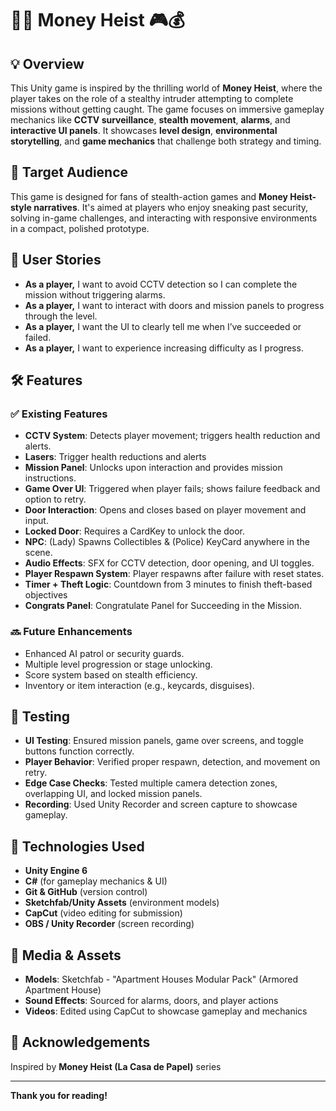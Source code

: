 # 🕵️‍♂️ **Money Heist** 🎮💰

## 💡 Overview  
This Unity game is inspired by the thrilling world of **Money Heist**, where the player takes on the role of a stealthy intruder attempting to complete missions without getting caught. The game focuses on immersive gameplay mechanics like **CCTV surveillance**, **stealth movement**, **alarms**, and **interactive UI panels**. It showcases **level design**, **environmental storytelling**, and **game mechanics** that challenge both strategy and timing.

## 🎯 Target Audience  
This game is designed for fans of stealth-action games and **Money Heist-style narratives**. It's aimed at players who enjoy sneaking past security, solving in-game challenges, and interacting with responsive environments in a compact, polished prototype.

## 👥 User Stories  
- **As a player,** I want to avoid CCTV detection so I can complete the mission without triggering alarms.  
- **As a player,** I want to interact with doors and mission panels to progress through the level.  
- **As a player,** I want the UI to clearly tell me when I’ve succeeded or failed.  
- **As a player,** I want to experience increasing difficulty as I progress.

## 🛠 Features  

### ✅ Existing Features  
- **CCTV System**: Detects player movement; triggers health reduction and alerts.  
- **Lasers**: Trigger health reductions and alerts  
- **Mission Panel**: Unlocks upon interaction and provides mission instructions.  
- **Game Over UI**: Triggered when player fails; shows failure feedback and option to retry.  
- **Door Interaction**: Opens and closes based on player movement and input.  
- **Locked Door**: Requires a CardKey to unlock the door.  
- **NPC**: (Lady) Spawns Collectibles & (Police) KeyCard anywhere in the scene.  
- **Audio Effects**: SFX for CCTV detection, door opening, and UI toggles.  
- **Player Respawn System**: Player respawns after failure with reset states.  
- **Timer + Theft Logic**: Countdown from 3 minutes to finish theft-based objectives  
- **Congrats Panel**: Congratulate Panel for Succeeding in the Mission.

### 🔜 Future Enhancements  
- Enhanced AI patrol or security guards.  
- Multiple level progression or stage unlocking.  
- Score system based on stealth efficiency.  
- Inventory or item interaction (e.g., keycards, disguises).

## 🧪 Testing  
- **UI Testing**: Ensured mission panels, game over screens, and toggle buttons function correctly.  
- **Player Behavior**: Verified proper respawn, detection, and movement on retry.  
- **Edge Case Checks**: Tested multiple camera detection zones, overlapping UI, and locked mission panels.  
- **Recording**: Used Unity Recorder and screen capture to showcase gameplay.

## 🧰 Technologies Used  
- **Unity Engine 6**  
- **C#** (for gameplay mechanics & UI)  
- **Git & GitHub** (version control)  
- **Sketchfab/Unity Assets** (environment models)  
- **CapCut** (video editing for submission)  
- **OBS / Unity Recorder** (screen recording)

## 📸 Media & Assets  
- **Models**: Sketchfab - "Apartment Houses Modular Pack" (Armored Apartment House)  
- **Sound Effects**: Sourced for alarms, doors, and player actions  
- **Videos**: Edited using CapCut to showcase gameplay and mechanics

## 🙏 Acknowledgements  
Inspired by **Money Heist (La Casa de Papel)** series

---

**Thank you for reading!**

